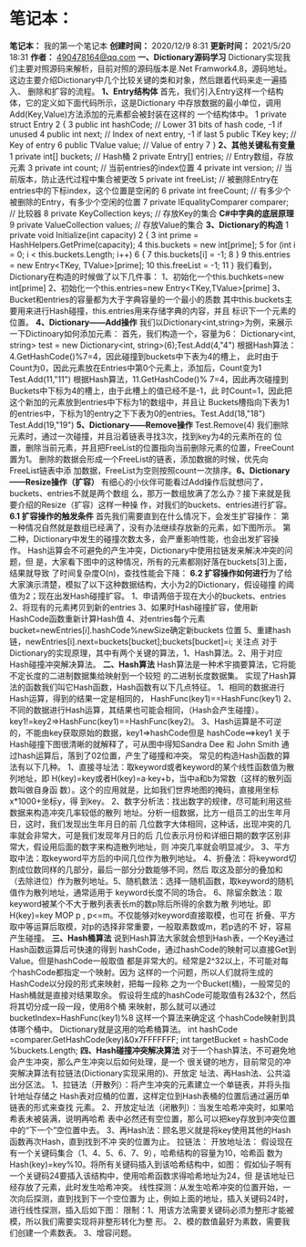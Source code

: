 # 笔记本：


**笔记本：**
我的第一个笔记本
**创建时间：**
2020/12/9 8:31
**更新时间：**
2021/5/20 18:31
**作者：**
[490478164@qq.com](mailto:490478164@qq.com)
**一、Dictionary源码学习**
Dictionary实现我们主要对照源码来解析，目前对照的源码版本是.Net
Framwork4.8，源码地址。
这边主要介绍Dictionary中几个比较关键的类和对象，然后跟着代码来走一遍插入、
删除和扩容的流程。
**1、Entry结构体**
首先，我们引入Entry这样一个结构体，它的定义如下面代码所示，这是Dictionary
中存放数据的最小单位，调用Add(Key,Value)方法添加的元素都会被封装在这样的
一个结构体中。
1 private struct Entry
2 {
3 public int hashCode; // Lower 31 bits of hash code, -1 if unused
4 public int next; // Index of next entry, -1 if last
5 public TKey key; // Key of entry
6 public TValue value; // Value of entry
7 }
**2、其他关键私有变量**
1 private int\[\] buckets; // Hash桶
2 private Entry\[\] entries; // Entry数组，存放元素
3 private int count; // 当前entries的index位置
4 private int version; // 当前版本，防止迭代过程中集合被更改
5 private int freeList; // 被删除Entry在entries中的下标index，这个位置是空闲的
6 private int freeCount; // 有多少个被删除的Entry，有多少个空闲的位置
7 private IEqualityComparer<TKey> comparer; // 比较器
8 private KeyCollection keys; // 存放Key的集合
**C#中字典的底层原理**9 private ValueCollection values; // 存放Value的集合
**3、Dictionary的构造**
1 private void Initialize(int capacity)
2 {
3 int prime = HashHelpers.GetPrime(capacity);
4 this.buckets = new int\[prime\];
5 for (int i = 0; i < this.buckets.Length; i++)
6 {
7 this.buckets\[i\] = -1;
8 }
9 this.entries = new Entry<TKey, TValue>\[prime\];
10 this.freeList = -1;
11 }
我们看到，Dictionary在构造的时候做了以下几件事：
1、初始化一个this.buchkets=new int\[prime\]
2、初始化一个this.entries=new Entry<TKey,TValue>\[prime\]
3、Bucket和entries的容量都为大于字典容量的一个最小的质数
其中this.buckets主要用来进行Hash碰撞，this.entries用来存储字典的内容，并且
标识下一个元素的位置。
**4、Dictionary——Add操作**
我们以Dictionary<int,string>为例，来展示一下Dictinoary如何添加元素：
首先，我们构造一个，容量为6：
Dictionary<int, string\> test = new Dictionary<int, string\>(6);Test.Add(4,"4")
根据Hash算法：4.GetHashCode()%7=4，因此碰撞到buckets中下表为4的槽上，
此时由于Count为0，因此元素放在Entries中第0个元素上，添加后，Count变为1
Test.Add(11,"11")
根据Hash算法，11.GetHashCode()%
7=4，因此再次碰撞到Buckets中下标为4的槽上，由于此槽上的值已经不是-1，此
时Count=1，因此把这个新加的元素放到entries中下标为1的数组中，并且让
Buckets槽指向下表为1的entries中，下标为1的entry之下下表为0的entries。Test.Add(18,"18")
Test.Add(19,"19")
**5、Dictionary——Remove操作**
Test.Remove(4)
我们删除元素时，通过一次碰撞，并且沿着链表寻找3次，找到key为4的元素所在的
位置，删除当前元素，并且把FreeList的位置指向当前删除元素的位置，FreeCount
置为1。
删除的数据会形成一个FreeList的链表，添加数据的时候，优先向FreeList链表中添
加数据，FreeList为空则按照count一次排序。**6、Dictionary——Resize操作（扩容）**
有细心的小伙伴可能看过Add操作后就想问了，buckets、entries不就是两个数组
么，那万一数组放满了怎么办？接下来就是我要介绍的Resize（扩容）这样一种操
作，对我们的buckets、entries进行扩容。
**6.1 扩容操作的触发条件**
首先我们需要直到在什么情况下，会发生扩容操作：
第一种情况自然就是数组已经满了，没有办法继续存放新的元素，如下图所示。
第二种，Dictionary中发生的碰撞次数太多，会严重影响性能，也会出发扩容操
作。
Hash运算会不可避免的产生冲突，Dictionary中使用拉链发来解决冲突的问题，但
是，大家看下图中的这种情况，所有的元素都刚好落在buckets\[3\]上面，结果就导致
了时间复杂度O(n)，查找性能会下降：
**6.2 扩容操作如何进行**为了给大家演示清楚，模拟了以下这种数据结构，大小为2的Dictionary，假设碰撞
的阈值为2；现在出发Hash碰撞扩容。
1、申请两倍于现在大小的buckets、entries
2、将现有的元素拷贝到新的entries
3、如果时Hash碰撞扩容，使用新HashCode函数重新计算Hash值
4、对entries每个元素bucket=newEntries\[i\].hashCode%newSize确定新buckets
位置
5、重建hash链，newEntries\[i\].next=buckets\[bucket\];buckets\[bucket\]=i;
关注点
对于Dictionary的实现原理，其中有两个关键的算法，1、Hash算法。2、用于对应
Hash碰撞冲突解决算法。
**二、Hash算法**
Hash算法是一种术宇摘要算法，它将能不定长度的二进制数据集给映射到一个较短
的二进制长度数据集。
实现了Hash算法的函数我们叫它Hash函数，Hash函数有以下几点特征。
1、相同的数据进行Hash运算，得到的结果一定是相同的，
HashFunc(key1)==HashFunc(key1)
2、不同的数据进行Hash运算，其结果也可能会相同，（Hash会产生碰撞）。
key1!=key2=>HashFunc(key1)==HashFunc(key2)。
3、Hash运算是不可逆的，不能由key获取原始的数据，key1=>hashCode但是
hashCode==>key1 关于Hash碰撞下图很清晰的就解释了，可从图中得知Sandra Dee 和 John Smith
通过hash运算后，落到了02位置，产生了碰撞和冲突。
常见的构造Hash函数的算法有以下几种。
1、直接寻址法：取keyword或者keyword的某个线性函数值为散列地址，即
H(key)=key或者H(key)=a·key+b，当中a和b为常数（这样的散列函数叫做自身函
数）。这个的应用就是，比如我们世界地图的掩码，直接用坐标x\*1000+坐标y，得
到key。
2、数字分析法：找出数字的规律，尽可能利用这些数据来构造冲突几率较低的散列
地址。分析一组数据，比方一组员工的出生年月日，这时，我们发现出生年月日的前
几位数字大体相同，这种话，出现冲突的几率就会非常大，可是我们发现年月日的后
几位表示月份和详细日期的数字区别非常大，假设用后面的数字来构造散列地址，则
冲突几率就会明显减少。
3、平方取中法：取keyword平方后的中间几位作为散列地址。
4、折叠法：将keyword切割成位数同样的几部分，最后一部分分数能够不同，然后
取这及部分的叠加和（去除进位）作为散列地址。5、随机数法：选择一随机函数，取keyword的随机值作为散列地址，通常适用于
keyword长度不同的场合。
6、除留余数法：取keyword被某个不大于散列表表长m的数p除后所得的余数为散
列地址。即H(key)=key MOP p , p<=m。不仅能够对keyword直接取模，也可在
折叠、平方取中等运算后取模，对p的选择非常重要，一般取素数或m，若p选的不
好，容易产生碰撞。
**三、Hash桶算法**
说到Hash算法大家就会想到Hash表，一个Key通过Hash函数运算后可快速的得到
hashCode，通过hashCode的映射可以直接Get到Value。但是hashCode一般取值
都是非常大的。经常是2^32以上，不可能对每个hashCode都指定一个映射。因为
这样的一个问题，所以人们就将生成的HashCode以分段的形式来映射，把每一段称
之为一个Bucket(桶)，一般常见的Hash桶就是直接对结果取余。
假设将生成的hashCode可能取值有2&32个，然后将其切分成一段一段，使用8个桶
来映射，那么就可以通过bucketIndex=HashFunc(key1)%8 这样一个算法来确定这
个hashCode映射到具体哪个桶中。
Dictionary就是这用的哈希桶算法。
int hashCode =comparer.GetHashCode(key)&0x7FFFFFFF;
int targetBucket = hashCode %buckets.Length;
**四、Hash碰撞冲突解决算法**
对于一个hash算法，不可避免地会产生冲突，那么产生冲突以后如何处理，是一个
很关键的地方，目前常见的冲突解决算法有拉链法(Dictionary实现采用的)、开放定
址法、再Hash法、公共溢出分区法。
1、拉链法（开散列）：将产生冲突的元素建立一个单链表，并将头指针地址存储之
Hash表对应桶的位置，这样定位到Hash表桶的位置后通过遍历单链表的形式来查找
元素。
2、开放定址法（闭散列）：当发生哈希冲突时，如果哈希表未被装满，说明再哈希
表中必然还有空位置，那么可以把key存放到冲突位置中的“下一个”空位置中去。
3、再Hash法：顾名思义就是将key使用其他的Hash函数再次Hash，直到找到不冲
突的位置为止。
拉链法： 开放地址法：
假设现在有一个关键码集合（1、4、5、6、7、9），哈希结构的容量为10，哈希函
数为Hash(key)=key%10。将所有关键码插入到该哈希结构中，如图：
假如仙子啊有一个关键码24要插入该结构中，使用哈希函数求得哈希地址为24，但
是该地址已经存放了元素，此时发生哈希冲突。
线性探测：从发生哈希冲突的位置开始，一次向后探测，直到找到下一个空位置为
止，例如上面的地址，插入关键码24时，进行线性探测，插入后如下图：
限制：1、用该方法需要关键码必须为整形才能被模，所以我们需要实现将非整形转化为整
形。
2、模的数值最好为素数，需要我们创建一个素数表。
3、增容问题。

